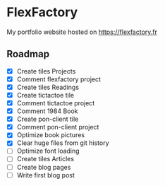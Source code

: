 # FlexFactory
My portfolio website hosted on https://flexfactory.fr

## Roadmap

- [x] Create tiles Projects
- [x] Comment flexfactory project
- [x] Create tiles Readings
- [x] Create tictactoe tile
- [x] Comment tictactoe project
- [x] Comment 1984 Book
- [x] Create pon-client tile
- [x] Comment pon-client project
- [x] Optimize book pictures
- [x] Clear huge files from git history
- [ ] Optimize font loading
- [ ] Create tiles Articles
- [ ] Create blog pages
- [ ] Write first blog post
